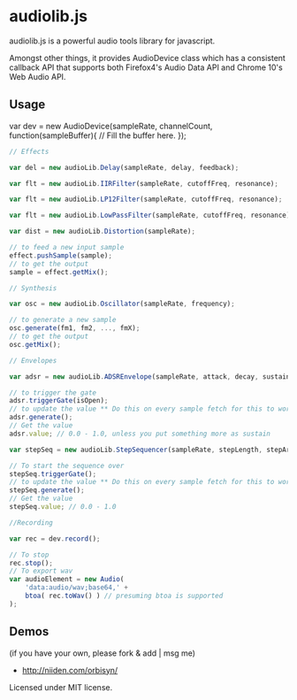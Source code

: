 audiolib.js
===========

audiolib.js is a powerful audio tools library for javascript.

Amongst other things, it provides AudioDevice class which has a consistent callback API that supports both Firefox4's Audio Data API and Chrome 10's Web Audio API.

Usage
-----
var dev = new AudioDevice(sampleRate, channelCount, function(sampleBuffer){
	// Fill the buffer here.
});

```javascript
// Effects

var del = new audioLib.Delay(sampleRate, delay, feedback);

var flt = new audioLib.IIRFilter(sampleRate, cutoffFreq, resonance);

var flt = new audioLib.LP12Filter(sampleRate, cutoffFreq, resonance);

var flt = new audioLib.LowPassFilter(sampleRate, cutoffFreq, resonance);

var dist = new audioLib.Distortion(sampleRate);

// to feed a new input sample
effect.pushSample(sample);
// to get the output
sample = effect.getMix();

// Synthesis

var osc = new audioLib.Oscillator(sampleRate, frequency);

// to generate a new sample
osc.generate(fm1, fm2, ..., fmX);
// to get the output
osc.getMix();

// Envelopes

var adsr = new audioLib.ADSREnvelope(sampleRate, attack, decay, sustain, release);

// to trigger the gate
adsr.triggerGate(isOpen);
// to update the value ** Do this on every sample fetch for this to work properly. also returns the current value
adsr.generate();
// Get the value
adsr.value; // 0.0 - 1.0, unless you put something more as sustain

var stepSeq = new audioLib.StepSequencer(sampleRate, stepLength, stepArray, attack);

// To start the sequence over
stepSeq.triggerGate();
// to update the value ** Do this on every sample fetch for this to work properly. also returns the current value
stepSeq.generate();
// Get the value
stepSeq.value; // 0.0 - 1.0

//Recording

var rec = dev.record();

// To stop
rec.stop();
// To export wav
var audioElement = new Audio(
	'data:audio/wav;base64,' +
	btoa( rec.toWav() ) // presuming btoa is supported
);

```

Demos
-----

(if you have your own, please fork & add | msg me)
 * http://niiden.com/orbisyn/


Licensed under MIT license.

